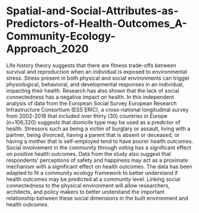 # Spatial-and-Social-Attributes-as-Predictors-of-Health-Outcomes_A-Community-Ecology-Approach_2020
Life history theory suggests that there are fitness trade-offs between survival and reproduction when an individual is exposed to environmental stress.  Stress present in both physical and social environments can trigger physiological, behavioral, and developmental responses in an individual, impacting their health.  Research has also shown that the lack of social connectedness has a negative impact on health.  In this independent analysis of data from the European Social Survey European Research Infrastructure Consortium (ESS ERIC), a cross-national longitudinal survey from 2002-2018 that included over thirty (30) countries in Europe (n=106,320) suggests that domicile type may be used as a predictor of health.  Stressors such as being a victim of burglary or assault, living with a partner, being divorced, having a parent that is absent or deceased, or having a mother that is self-employed tend to have poorer health outcomes.  Social involvement in the community through voting has a significant effect on positive health outcomes.  Data from the study also suggest that respondents’ perceptions of safety and happiness may act as a proximate mechanism with a significant effect on health outcomes. The data has been adapted to fit a community ecology framework to better understand if health outcomes may be predicted at a community level.  Linking social connectedness to the physical environment will allow researchers, architects, and policy makers to better understand the important relationship between these social dimensions in the built environment and health outcomes.
